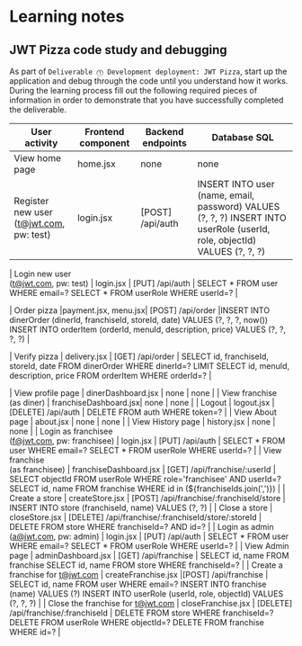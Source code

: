 # Learning notes

## JWT Pizza code study and debugging

As part of `Deliverable ⓵ Development deployment: JWT Pizza`, start up the application and debug through the code until you understand how it works. During the learning process fill out the following required pieces of information in order to demonstrate that you have successfully completed the deliverable.

| User activity                                       | Frontend component | Backend endpoints | Database SQL |
| --------------------------------------------------- | ------------------ | ----------------- | ------------ |
| View home page                                      |    home.jsx        |       none        |     none     |
| Register new user<br/>(t@jwt.com, pw: test)         |    login.jsx       | [POST] /api/auth  | INSERT INTO user (name, email, password) VALUES (?, ?, ?) INSERT INTO userRole (userId, role, objectId) VALUES (?, ?, ?)             |

| Login new user<br/>(t@jwt.com, pw: test)            | login.jsx          |  [PUT] /api/auth  | SELECT * FROM user WHERE email=?   SELECT * FROM userRole WHERE userId=?          |

| Order pizza                                         |payment.jsx, menu.jsx| [POST] /api/order |INSERT INTO dinerOrder (dinerId, franchiseId, storeId, date) VALUES (?, ?, ?, now()) INSERT INTO orderItem (orderId, menuId, description, price) VALUES (?, ?, ?, ?) |

| Verify pizza                                        | delivery.jsx | [GET] /api/order | SELECT id, franchiseId, storeId, date FROM dinerOrder WHERE dinerId=? LIMIT SELECT id, menuId, description, price FROM orderItem WHERE orderId=?             |

| View profile page                                   | dinerDashboard.jsx |    none           |    none      |
| View franchise<br/>(as diner)                       | franchiseDashboard.jsx|      none      |    none      |
| Logout                                              |    logout.jsx  | [DELETE] /api/auth  | DELETE FROM auth WHERE token=?  |
| View About page                                     | about.jsx          | none              |     none     |
| View History page                                   |     history.jsx    |        none       |    none      |
| Login as franchisee<br/>(f@jwt.com, pw: franchisee) | login.jsx | [PUT] /api/auth |  SELECT * FROM user WHERE email=?   SELECT * FROM userRole WHERE userId=? |
| View franchise<br/>(as franchisee)                  | franchiseDashboard.jsx | [GET] /api/franchise/:userId |  SELECT objectId FROM userRole WHERE role='franchisee' AND userId=? SELECT id, name FROM franchise WHERE id in (${franchiseIds.join(',')}) |
| Create a store                                      |  createStore.jsx  | [POST] /api/franchise/:franchiseId/store |  INSERT INTO store (franchiseId, name) VALUES (?, ?) |
| Close a store                                       | closeStore.jsx | [DELETE] /api/franchise/:franchiseId/store/:storeId | DELETE FROM store WHERE franchiseId=? AND id=? |
| Login as admin<br/>(a@jwt.com, pw: admin)           | login.jsx | [PUT] /api/auth |  SELECT * FROM user WHERE email=?   SELECT * FROM userRole WHERE userId=? |
| View Admin page                                     | adminDashboard.jsx | [GET] /api/franchise | SELECT id, name FROM franchise SELECT id, name FROM store WHERE franchiseId=? |
| Create a franchise for t@jwt.com                    |  createFranchise.jsx |[POST] /api/franchise | SELECT id, name FROM user WHERE email=?  INSERT INTO franchise (name) VALUES (?) INSERT INTO userRole (userId, role, objectId) VALUES (?, ?, ?) |
| Close the franchise for t@jwt.com                   | closeFranchise.jsx | [DELETE] /api/franchise/:franchiseId | DELETE FROM store WHERE franchiseId=?  DELETE FROM userRole WHERE objectId=?  DELETE FROM franchise WHERE id=? |
